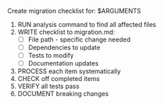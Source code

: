 Create migration checklist for: $ARGUMENTS

1. RUN analysis command to find all affected files
2. WRITE checklist to migration.md:
   - [ ] File path - specific change needed
   - [ ] Dependencies to update
   - [ ] Tests to modify
   - [ ] Documentation updates
3. PROCESS each item systematically
4. CHECK off completed items
5. VERIFY all tests pass
6. DOCUMENT breaking changes